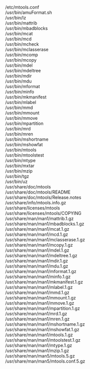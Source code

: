 /etc/mtools.conf  
/usr/bin/amuFormat.sh  
/usr/bin/lz  
/usr/bin/mattrib  
/usr/bin/mbadblocks  
/usr/bin/mcat  
/usr/bin/mcd  
/usr/bin/mcheck  
/usr/bin/mclasserase  
/usr/bin/mcomp  
/usr/bin/mcopy  
/usr/bin/mdel  
/usr/bin/mdeltree  
/usr/bin/mdir  
/usr/bin/mdu  
/usr/bin/mformat  
/usr/bin/minfo  
/usr/bin/mkmanifest  
/usr/bin/mlabel  
/usr/bin/mmd  
/usr/bin/mmount  
/usr/bin/mmove  
/usr/bin/mpartition  
/usr/bin/mrd  
/usr/bin/mren  
/usr/bin/mshortname  
/usr/bin/mshowfat  
/usr/bin/mtools  
/usr/bin/mtoolstest  
/usr/bin/mtype  
/usr/bin/mxtar  
/usr/bin/mzip  
/usr/bin/tgz  
/usr/bin/uz  
/usr/share/doc/mtools  
/usr/share/doc/mtools/README  
/usr/share/doc/mtools/Release.notes  
/usr/share/info/mtools.info.gz  
/usr/share/licenses/mtools  
/usr/share/licenses/mtools/COPYING  
/usr/share/man/man1/mattrib.1.gz  
/usr/share/man/man1/mbadblocks.1.gz  
/usr/share/man/man1/mcat.1.gz  
/usr/share/man/man1/mcd.1.gz  
/usr/share/man/man1/mclasserase.1.gz  
/usr/share/man/man1/mcopy.1.gz  
/usr/share/man/man1/mdel.1.gz  
/usr/share/man/man1/mdeltree.1.gz  
/usr/share/man/man1/mdir.1.gz  
/usr/share/man/man1/mdu.1.gz  
/usr/share/man/man1/mformat.1.gz  
/usr/share/man/man1/minfo.1.gz  
/usr/share/man/man1/mkmanifest.1.gz  
/usr/share/man/man1/mlabel.1.gz  
/usr/share/man/man1/mmd.1.gz  
/usr/share/man/man1/mmount.1.gz  
/usr/share/man/man1/mmove.1.gz  
/usr/share/man/man1/mpartition.1.gz  
/usr/share/man/man1/mrd.1.gz  
/usr/share/man/man1/mren.1.gz  
/usr/share/man/man1/mshortname.1.gz  
/usr/share/man/man1/mshowfat.1.gz  
/usr/share/man/man1/mtools.1.gz  
/usr/share/man/man1/mtoolstest.1.gz  
/usr/share/man/man1/mtype.1.gz  
/usr/share/man/man1/mzip.1.gz  
/usr/share/man/man5/mtools.5.gz  
/usr/share/man/man5/mtools.conf.5.gz  
